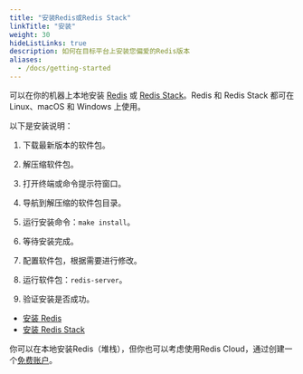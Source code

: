 ```yaml
---
title: "安装Redis或Redis Stack"
linkTitle: "安装"
weight: 30
hideListLinks: true
description: 如何在目标平台上安装您偏爱的Redis版本
aliases:
  - /docs/getting-started
---
```


可以在你的机器上本地安装 [Redis](https://redis.io/docs/about/) 或 [Redis Stack](/docs/about/about-stack)。Redis 和 Redis Stack 都可在 Linux、macOS 和 Windows 上使用。

以下是安装说明：

1. 下载最新版本的软件包。

2. 解压缩软件包。

3. 打开终端或命令提示符窗口。

4. 导航到解压缩的软件包目录。

5. 运行安装命令：``make install``。

6. 等待安装完成。

7. 配置软件包，根据需要进行修改。

8. 运行软件包：``redis-server``。

9. 验证安装是否成功。

* [安装 Redis](/docs/install/install-redis)
* [安装 Redis Stack](/docs/install/install-stack)

你可以在本地安装Redis（堆栈），但你也可以考虑使用Redis Cloud，通过创建一个[免费账户](https://redis.com/try-free/?utm_source=redisio&utm_medium=referral&utm_campaign=2023-09-try_free&utm_content=cu-redis_cloud_users)。
